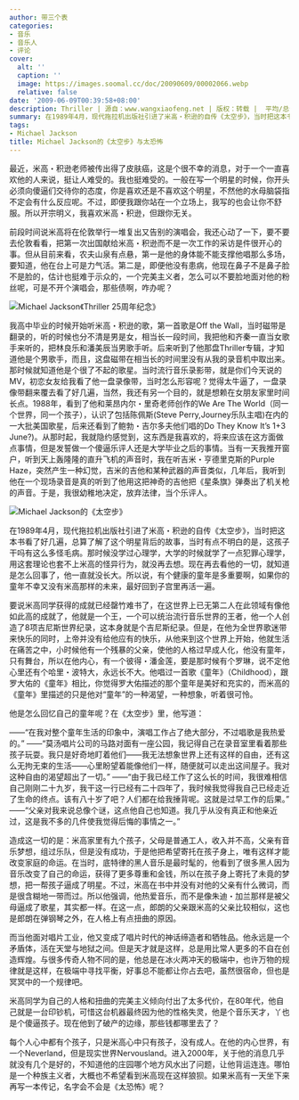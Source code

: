 ```yaml
---
author: 带三个表
categories:
- 音乐
- 音乐人
- 评论
cover:
  alt: ''
  caption: ''
  image: https://images.soomal.cc/doc/20090609/00002066.webp
  relative: false
date: '2009-06-09T00:39:58+08:00'
description: Thriller | 源自：www.wangxiaofeng.net | 版权：转载 |  平均/总评分：09.50/57
summary: 在1989年4月，现代拖拉机出版社引进了米高・积逊的自传《太空步》，当时把这本书看了好几遍，总算了解了这个明星背后的故事，当时有点不明白的是，这孩子干吗有这么多怪毛病。现在再去看他的一切，就知道是怎么回事了，他一直就没长大。所以说，有个健康的童年是多重要啊。
tags:
- Michael Jackson
title: Michael Jackson的《太空步》与太恐怖
---
```


最近，米高・积逊老师被传出得了皮肤癌，这是个很不幸的消息，对于一个一直喜欢他的人来说，挺让人难受的。我也挺难受的。一般在写一个明星的时候，你开头必须向傻逼们交待你的态度，你是喜欢还是不喜欢这个明星，不然他的水母脑袋指不定会有什么反应呢。不过，即便我跟你站在一个立场上，我写的也会让你不舒服。所以开宗明义，我喜欢米高・积逊，但跟你无关。



前段时间说米高将在伦敦举行一堆复出又告别的演唱会，我还心动了一下，要不要去伦敦看看，把第一次出国献给米高・积逊而不是一次工作的采访是件很开心的事。但从目前来看，农夫山泉有点悬，第一是他的身体能不能支撑他唱那么多场，要知道，他在台上可是力气活。第二是，即便他没有患病，他现在鼻子不是鼻子脸不是脸的，估计也挺难于示众的，一个完美主义者，怎么可以不要脸地面对他的粉丝呢，可是不开个演唱会，那些债啊，咋办呢？



![Michael Jackson《Thriller 25周年纪念》](https://images.soomal.cc/doc/20090609/00002066.webp)



我高中毕业的时候开始听米高・积逊的歌，第一首歌是Off the  Wall，当时磁带是翻录的，听的时候也分不清是男是女，相当长一段时间，我把他和齐秦一直当女歌手来听的，把林良乐和潘美辰当男歌手听。后来听到了他那盘Thriller专辑，才知道他是个男歌手，而且，这盘磁带在相当长的时间里没有从我的录音机中取出来。那时候就知道他是个很了不起的歌星。当时流行音乐录影带，就是你们今天说的MV，初恋女友给我看了他一盘录像带，当时怎么形容呢？觉得太牛逼了，一盘录像带翻来覆去看了好几遍，当然，我还有另一个目的，就是想赖在女朋友家里时间长点。1988年，看到了他和莱昂内尔・里奇老师创作的We   Are The World（同一个世界，同一个孩子），认识了包括陈佩斯(Steve Perry,Journey乐队主唱)在内的一大批美国歌星，后来还看到了鲍勃・吉尔多夫他们唱的Do   They Know It’s 1+3   June?)。从那时起，我就隐约感觉到，这东西是我喜欢的，将来应该在这方面做点事情，但是发誓做一个傻逼乐评人还是大学毕业之后的事情。当有一天我推开窗户，听到天上轰隆隆的直升飞机的声音时，我在听吉米・亨德里克斯的Purple   Haze，突然产生一种幻觉，吉米的吉他和某种武器的声音类似，几年后，我听到他在一个现场录音是真的听到了他用这把神奇的吉他把《星条旗》弹奏出了机关枪的声音。于是，我很幼稚地决定，放弃法律，当个乐评人。



![Michael Jackson的《太空步》](https://images.soomal.cc/doc/20090609/00002067.webp)



在1989年4月，现代拖拉机出版社引进了米高・积逊的自传《太空步》，当时把这本书看了好几遍，总算了解了这个明星背后的故事，当时有点不明白的是，这孩子干吗有这么多怪毛病。那时候没学过心理学，大学的时候就学了一点犯罪心理学，用这套理论也套不上米高的怪异行为，就没再去想。现在再去看他的一切，就知道是怎么回事了，他一直就没长大。所以说，有个健康的童年是多重要啊，如果你的童年不幸又没有米高那样的未来，最好回到子宫里再活一遍。



要说米高同学获得的成就已经罄竹难书了，在这世界上已无第二人在此领域有像他如此高的成就了，他就是一个王，一个可以统治流行音乐世界的王者，他一个人创造了8项吉尼斯世界纪录，这本身就是个吉尼斯纪录。但是，在他为全世界歌迷带来快乐的同时，上帝并没有给他应有的快乐，从他来到这个世界上开始，他就生活在痛苦之中，小时候他有一个残暴的父亲，使他的人格过早成人化，他没有童年，只有舞台，所以在他内心，有一个彼得・潘金莲，要是那时候有个罗琳，说不定他心里还有个哈里・波特大，永远长不大。他唱过一首歌《童年》（Childhood），跟罗大佑的《童年》相比，你觉得罗大佑描述的那个童年是美好和充实的，而米高的《童年》里描述的只是他对“童年”的一种渴望，一种想象，听着很可怜。



他是怎么回忆自己的童年呢？在《太空步》里，他写道：



――“在我对整个童年生活的印象中，演唱工作占了绝大部分，不过唱歌是我热爱的。”
――“莫汤唱片公司的马路对面有一座公园，我记得自己在录音室里看着那些孩子玩耍。我只是好奇地盯着他们――我无法想象世界上还有这样的自由，还有这么无拘无束的生活――心里盼望着能像他们一样，随便就可以走出这间屋子。我对这种自由的渴望超出了一切。”
――“由于我已经工作了这么长的时间，我很难相信自己刚刚二十九岁，我干这一行已经有二十四年了，我时候我觉得我自己已经走近了生命的终点。该有八十岁了吧？人们都在给我捶背呢。这就是过早工作的后果。”
――“父亲对我来说总像个谜，这点他自己也知道。我几乎从没有真正和他亲近过，这是我不多的几件使我觉得后悔的事情之一。”



造成这一切的是：米高家里有九个孩子，父母是普通工人，收入并不高，父亲有音乐梦想，组过乐队，但是没有成功，于是他把希望寄托在孩子身上，唯有这样才能改变家庭的命运。在当时，底特律的黑人音乐是最时髦的，他看到了很多黑人因为音乐改变了自己的命运，获得了更多尊重和金钱，所以在孩子身上寄托了未竟的梦想，把一帮孩子逼成了明星。不过，米高在书中并没有对他的父亲有什么微词，而是很含糊地一带而过。所以他强调，他热爱音乐，而不是像朱迪・加兰那样是被父母逼成了歌星，其实都一样。在这一点，郎朗的父亲跟米高的父亲比较相似，这也是郎朗在弹钢琴之外，在人格上有点扭曲的原因。



而当他面对唱片工业，他又变成了唱片时代的神话缔造者和牺牲品。他永远是一个矛盾体，活在天堂与地狱之间。但是天才就是这样，总是用比常人更多的不自在创造辉煌。与很多传奇人物不同的是，他总是在冰火两冲天的极端中，也许万物的规律就是这样，在极端中寻找平衡，好事总不能都让你占去吧，虽然很宿命，但也是冥冥中的一个规律吧。



米高同学为自己的人格和扭曲的完美主义倾向付出了太多代价，在80年代，他自己就是一台印钞机，可惜这台机器最终因为他的性格失灵，他是个音乐天才，丫也是个傻逼孩子。现在他到了破产的边缘，那些钱都哪里去了？



每个人心中都有个孩子，只是米高心中只有孩子，没有成人。在他的内心世界，有一个Neverland，但是现实世界Nervousland。进入2000年，关于他的消息几乎就没有几个是好的，不知道他的庄园哪个地方风水出了问题，让他背运连连。哪怕是一个种族主义者，大概也不希望看到米高现在这样狼狈。如果米高有一天坐下来再写一本传记，名字会不会是《太恐怖》呢？